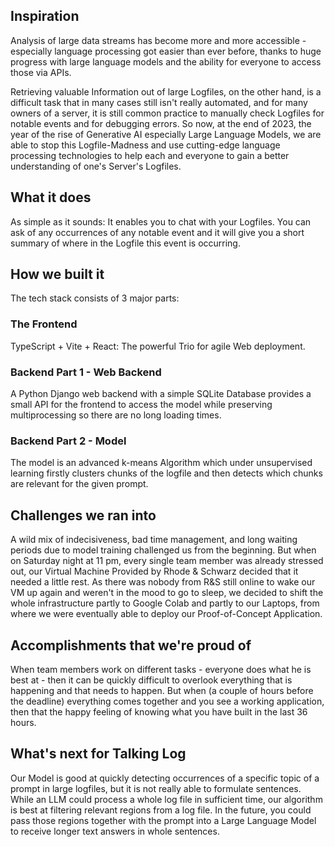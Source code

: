 ## Inspiration
Analysis of large data streams has become more and more accessible - especially language processing got easier than ever before, thanks to huge progress with large language models and the ability for everyone to access those via APIs.

Retrieving valuable Information out of large Logfiles, on the other hand, is a difficult task that in many cases still isn't really automated, and for many owners of a server, it is still common practice to manually check Logfiles for notable events and for debugging errors.
So now, at the end of 2023, the year of the rise of Generative AI especially Large Language Models, we are able to stop this Logfile-Madness and use cutting-edge language processing technologies to help each and everyone to gain a better understanding of one's Server's Logfiles.

## What it does
As simple as it sounds: It enables you to chat with your Logfiles.
You can ask of any occurrences of any notable event and it will give you a short summary of where in the Logfile this event is occurring.

## How we built it
The tech stack consists of 3 major parts:
### The Frontend
TypeScript + Vite + React: The powerful Trio for agile Web deployment.

### Backend Part 1 - Web Backend
A Python Django web backend with a simple SQLite Database provides a small API for the frontend to access the model while preserving multiprocessing so there are no long loading times.

### Backend Part 2 - Model
The model is an advanced k-means Algorithm which under unsupervised learning firstly clusters chunks of the logfile and then detects which chunks are relevant for the given prompt.

## Challenges we ran into
A wild mix of indecisiveness, bad time management, and long waiting periods due to model training challenged us from the beginning. But when on Saturday night at 11 pm, every single team member was already stressed out, our Virtual Machine Provided by Rhode & Schwarz decided that it needed a little rest. As there was nobody from R&S still online to wake our VM up again and weren't in the mood to go to sleep, we decided to shift the whole infrastructure partly to Google Colab and partly to our Laptops, from where we were eventually able to deploy our Proof-of-Concept Application.

## Accomplishments that we're proud of
When team members work on different tasks - everyone does what he is best at - then it can be quickly difficult to overlook everything that is happening and that needs to happen. But when (a couple of hours before the deadline) everything comes together and you see a working application, then that the happy feeling of knowing what you have built in the last 36 hours.

## What's next for Talking Log
Our Model is good at quickly detecting occurrences of a specific topic of a prompt in large logfiles, but it is not really able to formulate sentences.
While an LLM could process a whole log file in sufficient time, our algorithm is best at filtering relevant regions from a log file. In the future, you could pass those regions together with the prompt into a Large Language Model to receive longer text answers in whole sentences.
